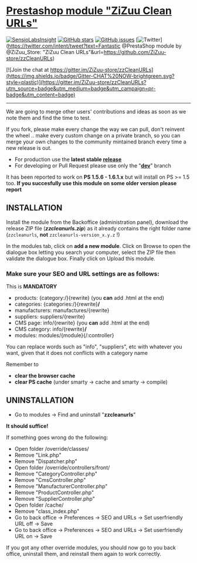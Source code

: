 [Prestashop module "ZiZuu Clean URLs"](https://github.com/ZiZuu-store/PrestaShop_module-CleanURLs)
=====

[![SensioLabsInsight](https://insight.sensiolabs.com/projects/0f609ac9-667f-4840-82d4-464e0f7c31ba/mini.png)](https://insight.sensiolabs.com/projects/0f609ac9-667f-4840-82d4-464e0f7c31ba)
[![GitHub stars](https://img.shields.io/github/stars/ZiZuu-store/zzCleanURLs.svg?style=social)](https://github.com/ZiZuu-store/zzCleanURLs/stargazers)
[![GitHub issues](https://img.shields.io/github/issues/ZiZuu-store/zzCleanURLs.svg?style=social)](https://github.com/ZiZuu-store/zzCleanURLs/issues)
[![Twitter](https://img.shields.io/twitter/url/https/github.com/ZiZuu-store/zzCleanURLs.svg?style=social)](https://twitter.com/intent/tweet?text=Fantastic @PrestaShop module by @ZiZuu_Store: "ZiZuu Clean URLs"&url=https://github.com/ZiZuu-store/zzCleanURLs)

[![Join the chat at https://gitter.im/ZiZuu-store/zzCleanURLs](https://img.shields.io/badge/Gitter-CHAT%20NOW-brightgreen.svg?style=plastic)](https://gitter.im/ZiZuu-store/zzCleanURLs?utm_source=badge&utm_medium=badge&utm_campaign=pr-badge&utm_content=badge)

___

We are going to merge other users' contributions and ideas as soon as we note them and find the time to test.

If you fork, please make every change the way we can pull, don't reinvent the wheel .. make every custom change on a private branch, so you can merge your own changes to the community mintained branch every time a new release is out.

* For production use the **latest stable [release](https://github.com/ZiZuu-store/zzCleanURLs/releases/)**
* For developing or Pull Request please use only the "**[dev](https://github.com/ZiZuu-store/zzCleanURLs/tree/dev)**" branch

It has been reported to work on **PS 1.5.6 - 1.6.1.x** but will install on PS >= 1.5 too.
**If you succesfully use this module on some older version please report**

## INSTALLATION

Install the module from the Backoffice (administration panel), download the release ZIP file (***zzcleanurls.zip***) as it already contains the right folder name (`zzcleanurls`, **not** `zzcleanurls-version_x.y.z` !)

In the modules tab, click on **add a new module**. Click on Browse to open the dialogue box letting you search your computer, select the ZIP file then validate the dialogue box. Finally click on Upload this module.

### Make sure your SEO and URL settings are as follows:
 
This is __MANDATORY__
 * products:         {category:/}{rewrite}              (you **can** add .html at the end)
 * categories:       {categories:/}{rewrite}**/**
 * manufacturers:    manufactures/{rewrite}
 * suppliers:        suppliers/{rewrite}
 * CMS page:         info/{rewrite}                       (you **can** add .html at the end)
 * CMS category:     info/{rewrite}**/**
 * modules:          modules/{module}{/:controller}

You can replace words such as "info", "suppliers", etc with whatever you want, given that it does not conflicts with a category name

Remember to 
 * **clear the browser cache**
 * **clear PS cache** (under smarty -> cache and smarty -> compile)

## UNINSTALLATION

* Go to modules -> Find and uninstall "**zzcleanurls**"

**It should suffice!**


If something goes wrong do the following:
* Open folder /override/classes/
 * Remove "Link.php"
 * Remove "Dispatcher.php"
* Open folder /override/controllers/front/
 * Remove "CategoryController.php"
 * Remove "CmsController.php"
 * Remove "ManufacturerController.php"
 * Remove "ProductController.php"
 * Remove "SupplierController.php"
* Open folder /cache/
 * Remove "class_index.php"
* Go to back office -> Preferences -> SEO and URLs -> Set userfriendly URL off -> Save
* Go to back office -> Preferences -> SEO and URLs -> Set userfriendly URL on -> Save


If you got any other override modules, you should now go to you back office, uninstall them, and reinstall them again to work correctly.
